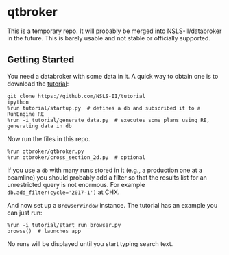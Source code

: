 # qtbroker

This is a temporary repo. It will probably be merged into NSLS-II/databroker
in the future. This is barely usable and not stable or officially supported.

## Getting Started

You need a databroker with some data in it. A quick way to obtain one is to
download the [tutorial](https://github.com/NSLS-II/tutorial):

```
git clone https://github.com/NSLS-II/tutorial
ipython
%run tutorial/startup.py  # defines a db and subscribed it to a RunEngine RE
%run -i tutorial/generate_data.py  # executes some plans using RE, generating data in db
```

Now run the files in this repo.

```
%run qtbroker/qtbroker.py
%run qtbroker/cross_section_2d.py  # optional
```

If you use a ``db`` with many runs stored in it (e.g., a production one at a
beamline) you should probably add a filter so that the results list for an
unrestricted query is not enormous. For example
``db.add_filter(cycle='2017-1')`` at CHX.

And now set up a ``BrowserWindow`` instance. The tutorial has an example you can
just run:

```
%run -i tutorial/start_run_browser.py
browse()  # launches app
```

No runs will be displayed until you start typing search text.
